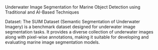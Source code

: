 Underwater Image Segmentation for Marine Object Detection using Traditional and AI-Based Techniques

Dataset: 
The SUIM Dataset (Semantic Segmentation of Underwater Imagery) is a benchmark dataset designed for underwater image segmentation tasks. It provides a diverse collection of underwater images along with pixel-wise annotations, making it suitable for developing and evaluating marine image segmentation models. 
